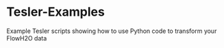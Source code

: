 # Tesler-Examples
Example Tesler scripts showing how to use Python code to transform your FlowH2O data
